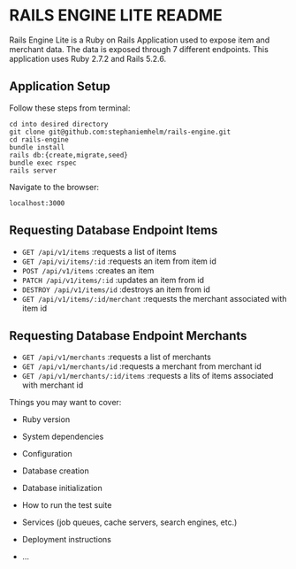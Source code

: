 # RAILS ENGINE LITE README

Rails Engine Lite is a Ruby on Rails Application used to expose item and merchant data.  The data is exposed through 7 different endpoints.
This application uses Ruby 2.7.2 and Rails 5.2.6.

## Application Setup 

Follow these steps from terminal:
```
cd into desired directory
git clone git@github.com:stephaniemhelm/rails-engine.git
cd rails-engine
bundle install
rails db:{create,migrate,seed}
bundle exec rspec
rails server
```
Navigate to the browser:
```
localhost:3000
```

## Requesting Database Endpoint Items

- `GET /api/v1/items`                 :requests a list of items
- `GET /api/vi/items/:id`             :requests an item from item id
- `POST /api/v1/items`                :creates an item
- `PATCH /api/v1/items/:id`           :updates an item from id
- `DESTROY /api/v1/items/id`          :destroys an item from id
- `GET /api/v1/items/:id/merchant`    :requests the merchant associated with item id

## Requesting Database Endpoint Merchants

- `GET /api/v1/merchants`             :requests a list of merchants
- `GET /api/v1/merchants/id`          :requests a merchant from merchant id 
- `GET /api/v1/merchants/:id/items`    :requests a lits of items associated with merchant id


Things you may want to cover:

* Ruby version

* System dependencies

* Configuration

* Database creation

* Database initialization

* How to run the test suite

* Services (job queues, cache servers, search engines, etc.)

* Deployment instructions

* ...
